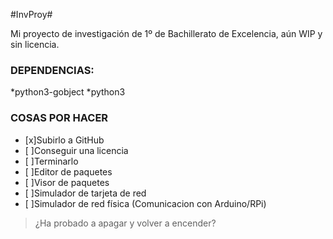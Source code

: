 #InvProy#

Mi proyecto de investigación de 1º de Bachillerato de Excelencia, aún WIP y sin licencia.

### DEPENDENCIAS: ###
*python3-gobject
*python3

### COSAS POR HACER ###
- [x]Subirlo a GitHub
- [ ]Conseguir una licencia
- [ ]Terminarlo
- [ ]Editor de paquetes
- [ ]Visor de paquetes
- [ ]Simulador de tarjeta de red
- [ ]Simulador de red física (Comunicacion con Arduino/RPi)

>¿Ha probado a apagar y volver a encender?